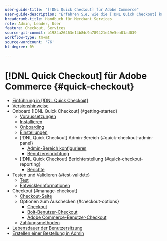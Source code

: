 ```yaml
---
user-guide-title: "[!DNL Quick Checkout] für Adobe Commerce"
user-guide-description: "Erfahren Sie, wie die [!DNL Quick Checkout] kann von Ihrer Adobe Commerce-Instanz profitieren und zeigen, wie Sie die Erweiterung erfolgreich integrieren und einrichten können."
breadcrumb-title: Handbuch für Merchant Services
role: Admin, Leader, User
feature: Checkout, Services
source-git-commit: b1984a26463e14b8dc9a789421e49e5ea81ad039
workflow-type: tm+mt
source-wordcount: '76'
ht-degree: 0%

---
```



# [!DNL Quick Checkout] für Adobe Commerce {#quick-checkout}

- [Einführung in [!DNL Quick Checkout]](overview.md)
- [Versionshinweise](release-notes.md)
- Onboard [!DNL Quick Checkout] {#getting-started}
   - [Voraussetzungen](prerequisites.md)
   - [Installieren](install.md)
   - [Onboarding](onboarding.md)
   - [Einstellungen](settings-quick-checkout.md)
   - [!DNL Quick Checkout] Admin-Bereich {#quick-checkout-admin-panel}
      - [Admin-Bereich konfigurieren](admin-panel.md)
      - [Benutzereinrichtung](user-roles-setup.md)
   - [!DNL Quick Checkout] Berichterstellung {#quick-checkout-reporting}
      - [Berichte](reports.md)
- Testen und Validieren {#test-validate}
   - [Test](testing.md)
   - [Entwicklerinformationen](developer.md)
- Checkout {#manage-checkout}
   - [Checkout-Seite](checkout-page.md)
   - Optionen zum Auschecken {#checkout-options}
      - [Checkout](checkout-flow.md)
      - [Bolt-Benutzer-Checkout](checkout-bolt.md)
      - [Adobe Commerce-Benutzer-Checkout](checkout-adobe-commerce.md)
   - [Zahlungsmethoden](payment-methods.md)
- [Lebensdauer der Benutzersitzung](user-session-lifetime.md)
- [Erstellen einer Bestellung in Admin](create-order-admin.md)
